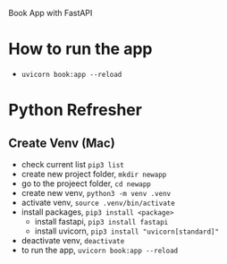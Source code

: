 Book App with FastAPI

# How to run the app
- `uvicorn book:app --reload`


# Python Refresher

## Create Venv (Mac)
- check current list `pip3 list`
- create new project folder, `mkdir newapp`
- go to the projeect folder, `cd newapp`
- create new venv, `python3 -m venv .venv`
- activate venv, `source .venv/bin/activate`
- install packages, `pip3 install <package>`
    - install fastapi, `pip3 install fastapi`
    - install uvicorn, `pip3 install "uvicorn[standard]"`
- deactivate venv, `deactivate`
- to run the app, `uvicorn book:app --reload`